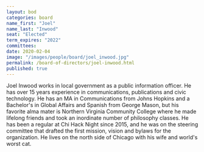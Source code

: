 ```yaml
---
layout: bod
categories: board
name_first: "Joel"
name_last: "Inwood"
seat: "Elected"
term_expires: "2022"
committees:
date: 2020-02-04
image: "/images/people/board/joel_inwood.jpg"
permalink: /board-of-directors/joel-inwood.html
published: true
---
```


Joel Inwood works in local government as a public information officer. He has over 15 years experience in communications, publications and civic technology. He has an MA in Communications from Johns Hopkins and a Bachelor's in Global Affairs and Spanish from George Mason, but his favorite alma mater is Northern Virginia Community College where he made lifelong friends and took an inordinate number of philosophy classes. He has been a regular at Chi Hack Night since 2015, and he was on the steering committee that drafted the first mission, vision and bylaws for the organization. He lives on the north side of Chicago with his wife and world's worst cat.